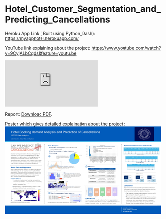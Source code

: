 # Hotel_Customer_Segmentation_and_Predicting_Cancellations
Heroku App Link ( Built using Python_Dash):
https://myapphotel.herokuapp.com/

YouTube link explaining about the project:
https://www.youtube.com/watch?v=9CyjALbCqds&feature=youtu.be

<object data="https://github.com/akshaybhala/MachineLearning/blob/main/Hotel%20Customer%20Segmentation/Research_Paper_Hotel_Demand_Analysis_and_Predicting_Cancellations.pdf" width="700px" height="700px">
    <embed src="https://github.com/akshaybhala/MachineLearning/blob/main/Hotel%20Customer%20Segmentation/Research_Paper_Hotel_Demand_Analysis_and_Predicting_Cancellations.pdf">
        <p>Report: <a href="https://github.com/akshaybhala/MachineLearning/blob/main/Hotel%20Customer%20Segmentation/Research_Paper_Hotel_Demand_Analysis_and_Predicting_Cancellations.pdf">Download PDF</a>.</p>
    </embed>
</object>

Poster which gives detailed explaination about the project :
![Poster](https://github.com/akshaybhala/MachineLearning/blob/main/Hotel%20Customer%20Segmentation/Images/Poster.jpg)
